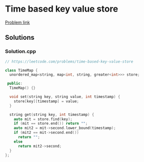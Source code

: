# Time based key value store

[Problem link](https://leetcode.com/problems/time-based-key-value-store)

## Solutions


### Solution.cpp
```cpp
// https://leetcode.com/problems/time-based-key-value-store

class TimeMap {
  unordered_map<string, map<int, string, greater<int>>> store;

 public:
  TimeMap() {}

  void set(string key, string value, int timestamp) {
    store[key][timestamp] = value;
  }

  string get(string key, int timestamp) {
    auto mit = store.find(key);
    if (mit == store.end()) return "";
    auto mit2 = mit->second.lower_bound(timestamp);
    if (mit2 == mit->second.end())
      return "";
    else
      return mit2->second;
  }
};

```